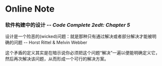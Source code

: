 Online Note
============
### 软件构建中的设计 -- <i>Code Complete 2edt: Chapter 5</i>
>
设计是一个险恶的(wicked)问题：就是那种只有通过解决或者部分解决才能被明确的问题 -- Horst Rittel & Melvin Webber

这个矛盾的定义其实是在暗示说你必须把这个问题“解决”一遍以便能明确定义它，然后再次解决该问题，从而形成一个可行的解决方案。
>
